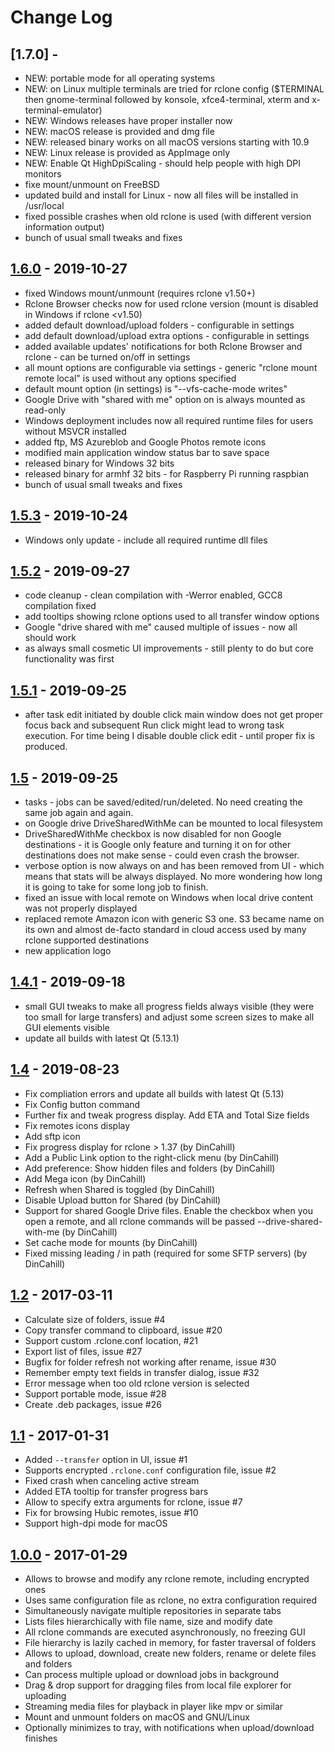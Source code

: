 # Change Log
## [1.7.0] - 
- NEW: portable mode for all operating systems
- NEW: on Linux multiple terminals are tried for rclone config ($TERMINAL then gnome-terminal followed by konsole, xfce4-terminal, xterm and x-terminal-emulator)
- NEW: Windows releases have proper installer now
- NEW: macOS release is provided and dmg file
- NEW: released binary works on all macOS versions starting with 10.9
- NEW: Linux release is provided as AppImage only
- NEW: Enable Qt HighDpiScaling - should help people with high DPI monitors
- fixe mount/unmount on FreeBSD
- updated build and install for Linux - now all files will be installed in /usr/local
- fixed possible crashes when old rclone is used (with different version information output)
- bunch of usual small tweaks and fixes


## [1.6.0] - 2019-10-27
- fixed Windows mount/unmount (requires rclone v1.50+)
- Rclone Browser checks now for used rclone version (mount is disabled in Windows if rclone <v1.50)
- added default download/upload folders - configurable in settings
- add default download/upload extra options - configurable in settings
- added available updates' notifications for both Rclone Browser and rclone - can be turned on/off in settings
- all mount options are configurable via settings - generic "rclone mount remote local" is used without any options specified
- default mount option (in settings) is "--vfs-cache-mode writes"
- Google Drive with "shared with me" option on is always mounted as read-only
- Windows deployment includes now all required runtime files for users without MSVCR installed
- added ftp, MS Azureblob and Google Photos remote icons
- modified main application window status bar to save space
- released binary for Windows 32 bits
- released binary for armhf 32 bits - for Raspberry Pi running raspbian
- bunch of usual small tweaks and fixes

## [1.5.3] - 2019-10-24
- Windows only update - include all required runtime dll files

## [1.5.2] - 2019-09-27
- code cleanup - clean compilation with -Werror enabled, GCC8 compilation fixed
- add tooltips showing rclone options used to all transfer window options
- Google "drive shared with me" caused multiple of issues - now all should work
- as always small cosmetic UI improvements - still plenty to do but core functionality was first

## [1.5.1] - 2019-09-25
- after task edit initiated by double click main window does not get proper focus back and subsequent Run click might lead to wrong task execution. For time being I disable double click edit - until proper fix is produced.

## [1.5] - 2019-09-25
- tasks - jobs can be saved/edited/run/deleted. No need creating the same job again and again.
- on Google drive DriveSharedWithMe can be mounted to local filesystem
- DriveSharedWithMe checkbox is now disabled for non Google destinations - it is Google only feature and turning it on for other destinations does not make sense - could even crash the browser.
- verbose option is now always on and has been removed from UI - which means that stats will be always displayed. No more wondering how long it is going to take for some long job to finish.
- fixed an issue with local remote on Windows when local drive content was not properly displayed
- replaced remote Amazon icon with generic S3 one. S3 became name on its own and almost de-facto standard in cloud access used by many rclone supported destinations
- new application logo

## [1.4.1] - 2019-09-18
- small GUI tweaks to make all progress fields always visible (they were too small for large transfers) and adjust some screen sizes to make all GUI elements visible
- update all builds with latest Qt (5.13.1)

## [1.4] - 2019-08-23
- Fix compliation errors and update all builds with latest Qt (5.13)
- Fix Config button command
- Further fix and tweak progress display. Add ETA and Total Size fields
- Fix remotes icons display
- Add sftp icon
- Fix progress display for rclone > 1.37 (by DinCahill)
- Add a Public Link option to the right-click menu (by DinCahill)
- Add preference: Show hidden files and folders (by DinCahill)
- Add Mega icon (by DinCahill)
- Refresh when Shared is toggled (by DinCahill)
- Disable Upload button for Shared (by DinCahill)
- Support for shared Google Drive files. Enable the checkbox when you open a remote, and all rclone commands will be passed --drive-shared-with-me (by DinCahill)
- Set cache mode for mounts (by DinCahill)
- Fixed missing leading / in path (required for some SFTP servers) (by DinCahill)

## [1.2] - 2017-03-11
- Calculate size of folders, issue #4
- Copy transfer command to clipboard, issue #20
- Support custom .rclone.conf location, #21
- Export list of files, issue #27
- Bugfix for folder refresh not working after rename, issue #30
- Remember empty text fields in transfer dialog, issue #32
- Error message when too old rclone version is selected
- Support portable mode, issue #28
- Create .deb packages, issue #26

## [1.1] - 2017-01-31
- Added `--transfer` option in UI, issue #1
- Supports encrypted `.rclone.conf` configuration file, issue #2
- Fixed crash when canceling active stream
- Added ETA tooltip for transfer progress bars
- Allow to specify extra arguments for rclone, issue #7
- Fix for browsing Hubic remotes, issue #10
- Support high-dpi mode for macOS

## [1.0.0] - 2017-01-29
- Allows to browse and modify any rclone remote, including encrypted ones
- Uses same configuration file as rclone, no extra configuration required
- Simultaneously navigate multiple repositories in separate tabs
- Lists files hierarchically with file name, size and modify date
- All rclone commands are executed asynchronously, no freezing GUI
- File hierarchy is lazily cached in memory, for faster traversal of folders
- Allows to upload, download, create new folders, rename or delete files and folders
- Can process multiple upload or download jobs in background
- Drag & drop support for dragging files from local file explorer for uploading
- Streaming media files for playback in player like mpv or similar
- Mount and unmount folders on macOS and GNU/Linux
- Optionally minimizes to tray, with notifications when upload/download finishes

[1.6.0]: https://github.com/kapitainsky/RcloneBrowser/releases/tag/1.6.0
[1.5.3]: https://github.com/kapitainsky/RcloneBrowser/releases/tag/1.5.3
[1.5.2]: https://github.com/kapitainsky/RcloneBrowser/releases/tag/1.5.2
[1.5.1]: https://github.com/kapitainsky/RcloneBrowser/releases/tag/1.5.1
[1.5]: https://github.com/kapitainsky/RcloneBrowser/releases/tag/1.5
[1.4.1]: https://github.com/kapitainsky/RcloneBrowser/releases/tag/1.4.1
[1.4]: https://github.com/kapitainsky/RcloneBrowser/releases/tag/1.4
[1.2]: https://github.com/mmozeiko/RcloneBrowser/releases/tag/1.2
[1.1]: https://github.com/mmozeiko/RcloneBrowser/releases/tag/1.1
[1.0.0]: https://github.com/mmozeiko/RcloneBrowser/releases/tag/1.0.0
